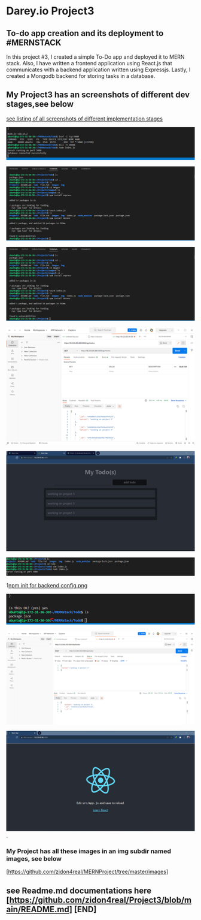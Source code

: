 # Darey.io Project3

## To-do app creation and its deployment to #MERNSTACK

In this project #3, I  created a simple To-Do app and deployed it to MERN stack. Also, I have written a frontend application using React.js that communicates with a backend application written using Expressjs. Lastly, I  created a Mongodb backend for storing tasks in a database.

## My Project3 has an screenshots of different dev stages,see below

[see listing of all screenshots of different implementation stages](https://github.com/zidon4real/MERNProject/tree/master/images)

<!-- Images -->
![backend configurn scx msg.png](https://github.com/zidon4real/MERNProject/blob/master/images/backend%20configurn%20scx%20msg.png)

![dotenv and express installation.png](https://github.com/zidon4real/MERNProject/blob/master/images/dotenv%20and%20express%20installation.png)

![express and dotenv installation.png](https://github.com/zidon4real/MERNProject/blob/master/images/express%20and%20dotenv%20installation.png)

![GET request Postman.png](https://github.com/zidon4real/MERNProject/blob/master/images/GET%20request%20Postman.png)

![My Todo(s) app created.png](https://github.com/zidon4real/MERNProject/blob/master/images/My%20Todo(s)%20app%20created.png)

![node js port 5000.png](https://github.com/zidon4real/MERNProject/blob/master/images/node%20js%20port%205000.png)

1[npm init for backend config.png](https://github.com/zidon4real/MERNProject/blob/master/images/npm%20init%20for%20backend%20config.png)

![package json installed.png](https://github.com/zidon4real/MERNProject/blob/master/images/package%20json%20installed.png)

![postman post request result.png](https://github.com/zidon4real/MERNProject/blob/master/images/postman%20post%20request%20result.png)

![react app dev.png](https://github.com/zidon4real/MERNProject/blob/master/images/react%20app%20dev.png).

### My Project has all these images in an img subdir named images, see below

[https://github.com/zidon4real/MERNProject/tree/master/images]

## see Readme.md documentations here [https://github.com/zidon4real/Project3/blob/main/README.md] [END]
